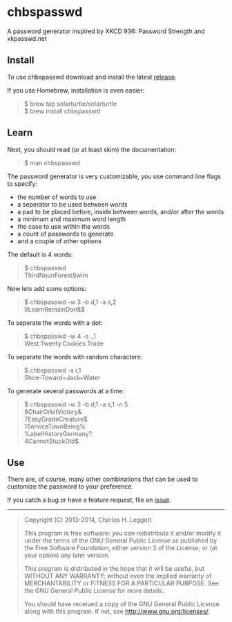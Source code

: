 chbspasswd
==========

A password generator inspired by XKCD 936: Password Strength and xkpasswd.net

## Install

To use chbspasswd download and install the latest [release](https://github.com/solarturtle/chbspasswd/releases).

If you use Homebrew, installation is even easier:
> $ brew tap solarturtle/solarturtle  
> $ brew install chbspasswd  

## Learn

Next, you should read (or at least skim) the documentation:
> $ man chbspasswd  

The password generator is very customizable, you use command line flags to specify:

* the number of words to use 
* a seperator to be used between words 
* a pad to be placed before, inside between words, and/or after the words 
* a minimum and maximum word length 
* the case to use within the words 
* a count of passwords to generate 
* and a couple of other options 

The default is 4 words:
> $ chbspasswd  
> ThirdNounForestSwim  

Now lets add some options:

> $ chbspasswd -w 3 -b d,1 -a s,2  
> 9LearnRemainDon&$  

To seperate the words with a dot:

> $ chbspasswd -w 4 -s .,1  
> West.Twenty.Cookies.Trade  

To seperate the words with random characters:

> $ chbspasswd -s r,1  
> Shoe-Toward=Jack+Water  

To generate several passwords at a time:

> $ chbspasswd -w 3 -b d,1 -a s,1 -n 5  
> 8ChairOrbitVictory&  
> 7EasyGradeCreature$  
> 1ServiceTownBeing%  
> 1LabelHistoryGermany?  
> 4CannotStuckOld$  

## Use

There are, of course, many other combinations that can be used to
customize the password to your preference.

If you catch a bug or have a feature request, file an
[issue](https://github.com/solarturtle/chbspasswd/issues).

---

> Copyright (C) 2013-2014, Charles H. Leggett
> 
> This program is free software: you can redistribute it and/or modify
> it under the terms of the GNU General Public License as published by
> the Free Software Foundation, either version 3 of the License, or
> (at your option) any later version.
> 
> This program is distributed in the hope that it will be useful,
> but WITHOUT ANY WARRANTY; without even the implied warranty of
> MERCHANTABILITY or FITNESS FOR A PARTICULAR PURPOSE.  See the
> GNU General Public License for more details.
> 
> You should have received a copy of the GNU General Public License
> along with this program.  If not, see <http://www.gnu.org/licenses/>.
